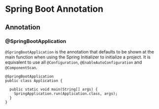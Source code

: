 # Spring Boot Annotation

## Annotation

### **@SpringBootApplication**

`@SpringBootApplication` is the annotation that defaults to be shown at the main function when using the Spring Initializer to initialize a project. It is equivalent to use all `@Configuration`, `@EnableAutoConfiguration` and `@ComponentScan`.

    @SpringBootApplication
    public class Application {

      public static void main(String[] args) {
        SpringApplication.run(Application.class, args);
      }
    }
